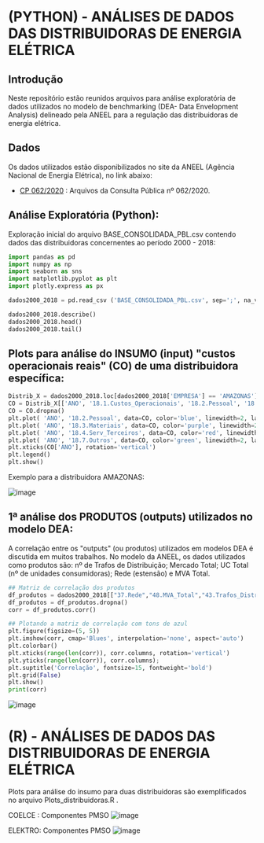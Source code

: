 
# (PYTHON) - ANÁLISES DE DADOS DAS DISTRIBUIDORAS DE ENERGIA ELÉTRICA 

## Introdução

Neste repositório estão reunidos arquivos para análise exploratória de dados utilizados no modelo de benchmarking (DEA- Data Envelopment Analysis) delineado pela ANEEL para a regulação das distribuidoras de energia elétrica.



## Dados

Os dados utilizados estão disponibilizados no site da ANEEL (Agência Nacional de Energia Elétrica), no link abaixo:

* [CP 062/2020](https://www.aneel.gov.br/consultas-publicas?p_auth=tpgjXTaM&p_p_id=participacaopublica_WAR_participacaopublicaportlet&p_p_lifecycle=1&p_p_state=normal&p_p_mode=view&p_p_col_id=column-2&p_p_col_pos=1&p_p_col_count=2&_participacaopublica_WAR_participacaopublicaportlet_ideParticipacaoPublica=3477&_participacaopublica_WAR_participacaopublicaportlet_javax.portlet.action=visualizarParticipacaoPublica) : Arquivos da Consulta Pública nº 062/2020.





## Análise Exploratória (Python):

Exploração inicial do arquivo BASE_CONSOLIDADA_PBL.csv contendo dados das distribuidoras concernentes ao período 2000 - 2018: 
```py
import pandas as pd
import numpy as np
import seaborn as sns
import matplotlib.pyplot as plt
import plotly.express as px

dados2000_2018 = pd.read_csv ('BASE_CONSOLIDADA_PBL.csv', sep=';', na_values='ND')

dados2000_2018.describe()
dados2000_2018.head()
dados2000_2018.tail()

```

## Plots para análise do INSUMO (input) "custos operacionais reais" (CO) de uma distribuidora específica:
```py
Distrib_X = dados2000_2018.loc[dados2000_2018['EMPRESA'] == 'AMAZONAS']
CO = Distrib_X[['ANO', '18.1.Custos_Operacionais', '18.2.Pessoal', '18.3.Materiais', '18.4.Serv_Terceiros', '18.7.Outros']]
CO = CO.dropna()
plt.plot( 'ANO', '18.2.Pessoal', data=CO, color='blue', linewidth=2, label="Pessoal")
plt.plot( 'ANO', '18.3.Materiais', data=CO, color='purple', linewidth=2, label="Materiais")
plt.plot( 'ANO', '18.4.Serv_Terceiros', data=CO, color='red', linewidth=2, label="Serv_Terceiros")
plt.plot( 'ANO', '18.7.Outros', data=CO, color='green', linewidth=2, label="Outros")
plt.xticks(CO['ANO'], rotation='vertical')
plt.legend()
plt.show()

```
Exemplo para a distribuidora AMAZONAS:

![image](https://user-images.githubusercontent.com/93783315/143912595-e8fe17c3-f563-4794-a77c-cbd052e4c0ca.png)


## 1ª análise dos PRODUTOS (outputs) utilizados no modelo DEA:
A correlação entre os "outputs" (ou produtos) utilizados em modelos DEA é discutida em muitos trabalhos. No modelo da ANEEL, os dados utilizados como produtos são: nº de Trafos de Distribuição; Mercado Total; UC Total (nº de unidades consumidoras); Rede (estensão) e MVA Total. 
```py
## Matriz de correlação dos produtos
df_produtos = dados2000_2018[["37.Rede","48.MVA_Total","43.Trafos_Distribuicao","10.Mercado_Total","6.UC_Total"]]
df_produtos = df_produtos.dropna()
corr = df_produtos.corr()

## Plotando a matriz de correlação com tons de azul
plt.figure(figsize=(5, 5))
plt.imshow(corr, cmap='Blues', interpolation='none', aspect='auto')
plt.colorbar() 
plt.xticks(range(len(corr)), corr.columns, rotation='vertical')
plt.yticks(range(len(corr)), corr.columns);
plt.suptitle('Correlação', fontsize=15, fontweight='bold')
plt.grid(False)
plt.show()
print(corr)

```

![image](https://user-images.githubusercontent.com/93783315/143915435-01ca03c0-0aae-42c6-8553-18bd203e14a8.png)



# (R) - ANÁLISES DE DADOS DAS DISTRIBUIDORAS DE ENERGIA ELÉTRICA 
Plots para análise do insumo para duas distribuidoras são exemplificados no arquivo Plots_distribuidoras.R . 

COELCE : Componentes PMSO
![image](https://user-images.githubusercontent.com/93783315/143915104-56073a5c-ccb9-43f9-a1bd-b09ce5e80d11.png)

ELEKTRO: Componentes PMSO
![image](https://user-images.githubusercontent.com/93783315/143915156-4b844a21-ac28-494b-b796-32e0233c2ffe.png)




